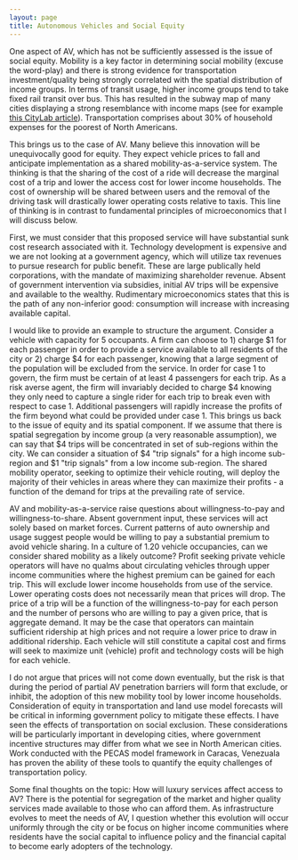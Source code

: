 ```yaml
---
layout: page
title: Autonomous Vehicles and Social Equity
---
```


One aspect of AV, which has not be sufficiently assessed is the issue of social equity. Mobility is a key factor in determining social mobility (excuse the word-play)
and there is strong evidence for transportation investment/quality being strongly correlated with the spatial distribution of income groups. In terms of transit usage,
higher income groups tend to take fixed rail transit over bus. This has resulted in the subway map of many cities displaying a strong resemblance with income maps
(see for example [this CityLab article](https://www.citylab.com/equity/2015/01/what-your-nearest-transit-station-says-about-your-income/384880/)). Transportation
comprises about 30% of household expenses for the poorest of North Americans.

This brings us to the case of AV. Many believe this innovation will be unequivocally good for equity. They expect vehicle prices to fall and anticipate implementation
as a shared mobility-as-a-service system. The thinking is that the sharing of the cost of a ride will decrease the marginal cost of a trip and lower the access
cost for lower income households. The cost of ownership will be shared between users and the removal of the driving task will drastically lower operating costs
relative to taxis. This line of thinking is in contrast to fundamental principles of microeconomics that I will discuss below.

First, we must consider that this proposed service will have substantial sunk cost research associated with it. Technology development is expensive and we are not
looking at a government agency, which will utilize tax revenues to pursue research for public benefit. These are large publically held corporations, with the
mandate of maximizing shareholder revenue. Absent of government intervention via subsidies, initial AV trips will be expensive and available to the wealthy. 
Rudimentary microeconomics states that this is the path of any non-inferior good: consumption will increase with increasing available capital.

I would like to provide an example to structure the argument. Consider a vehicle with capacity for 5 occupants. A firm can choose to 1) charge $1 for each
passenger in order to provide a service available to all residents of the city or 2) charge $4 for each passenger, knowing that a large segment of the population
will be excluded from the service. In order for case 1 to govern, the firm must be certain of at least 4 passengers for each trip. As a risk averse agent, the firm
will invariably decided to charge $4 knowing they only need to capture a single rider for each trip to break even with respect to case 1. Additional passengers
will rapidly increase the profits of the firm beyond what could be provided under case 1. This brings us back to the issue of equity and its spatial component.
If we assume that there is spatial segregation by income group (a very reasonable assumption), we can say that $4 trips will be concentrated in set of sub-regions
within the city. We can consider a situation of $4 "trip signals" for a high income sub-region and $1 "trip signals" from a low income sub-region. The shared mobility
operator, seeking to optimize their vehicle routing, will deploy the majority of their vehicles in areas where they can maximize their profits - a function of the
demand for trips at the prevailing rate of service.

AV and mobility-as-a-service raise questions about willingness-to-pay and willingness-to-share. Absent government input, these services will act solely based on market
forces. Current patterns of auto ownership and usage suggest people would be willing to pay a substantial premium to avoid vehicle sharing. In a culture of 1.20
vehicle occupancies, can we consider shared mobility as a likely outcome? Profit seeking private vehicle operators will have no qualms about circulating vehicles
through upper income communities where the highest premium can be gained for each trip. This will exclude lower income households from use of the service. Lower
operating costs does not necessarily mean that prices will drop. The price of a trip will be a function of the willingness-to-pay for each person and the number of
persons who are willing to pay a given price, that is aggregate demand. It may be the case that operators can maintain sufficient ridership at high
prices and not require a lower price to draw in additional ridership. Each vehicle will still constitute a capital cost and firms will seek to maximize unit (vehicle)
profit and technology costs will be high for each vehicle.

I do not argue that prices will not come down eventually, but the risk is that during the period of partial AV penetration barriers will form that exclude, or inhibit,
the adoption of this new mobility tool by lower income households. Consideration of equity in transportation and land use model forecasts will be critical in 
informing government policy to mitigate these effects. I have seen the effects of transportation on social exclusion. These considerations will be particularly
important in developing cities, where government incentive structures may differ from what we see in North American cities. Work conducted with the PECAS model
framework in Caracas, Venezuala has proven the ability of these tools to quantify the equity challenges of transportation policy.

Some final thoughts on the topic: How will luxury services affect access to AV? There is the potential for segregation of the market and higher quality services made
available to those who can afford them. As infrastructure evolves to meet the needs of AV, I question whether this evolution will occur uniformly through the city
or be focus on higher income communities where residents have the social capital to influence policy and the financial capital to become early adopters of the
technology.